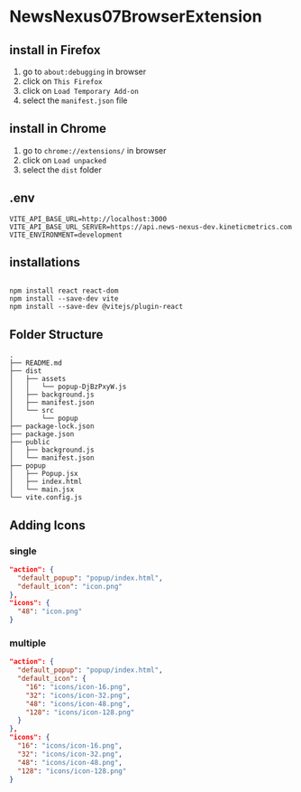 # NewsNexus07BrowserExtension

## install in Firefox

1. go to `about:debugging` in browser
2. click on `This Firefox`
3. click on `Load Temporary Add-on`
4. select the `manifest.json` file

## install in Chrome

1. go to `chrome://extensions/` in browser
2. click on `Load unpacked`
3. select the `dist` folder

## .env

```
VITE_API_BASE_URL=http://localhost:3000
VITE_API_BASE_URL_SERVER=https://api.news-nexus-dev.kineticmetrics.com
VITE_ENVIRONMENT=development
```

## installations

```

npm install react react-dom
npm install --save-dev vite
npm install --save-dev @vitejs/plugin-react
```

## Folder Structure

```
.
├── README.md
├── dist
│   ├── assets
│   │   └── popup-DjBzPxyW.js
│   ├── background.js
│   ├── manifest.json
│   └── src
│       └── popup
├── package-lock.json
├── package.json
├── public
│   ├── background.js
│   └── manifest.json
├── popup
│   ├── Popup.jsx
│   ├── index.html
│   └── main.jsx
└── vite.config.js
```

## Adding Icons

### single

```json
"action": {
  "default_popup": "popup/index.html",
  "default_icon": "icon.png"
},
"icons": {
  "48": "icon.png"
}
```

### multiple

```json
"action": {
  "default_popup": "popup/index.html",
  "default_icon": {
    "16": "icons/icon-16.png",
    "32": "icons/icon-32.png",
    "48": "icons/icon-48.png",
    "128": "icons/icon-128.png"
  }
},
"icons": {
  "16": "icons/icon-16.png",
  "32": "icons/icon-32.png",
  "48": "icons/icon-48.png",
  "128": "icons/icon-128.png"
}
```
